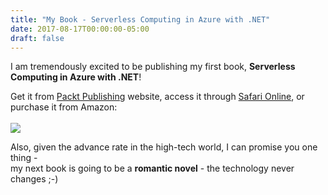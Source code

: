```yaml
---
title: "My Book - Serverless Computing in Azure with .NET"
date: 2017-08-17T00:00:00-05:00
draft: false
---
```


I am tremendously excited to be publishing my first book, <b>Serverless Computing in Azure with .NET</b>! 

Get it from <a href="https://www.packtpub.com/application-development/serverless-computing-azure-and-net" target=_blank>Packt Publishing</a> website, access it through <a href="https://www.safaribooksonline.com/library/view/serverless-computing-in/9781787288393/" target=_blank>Safari Online</a>, or purchase it from Amazon:
<br/>
<br/>
<a target="_blank"  href="https://www.amazon.com/gp/product/1787288390/ref=as_li_tl?ie=UTF8&camp=1789&creative=9325&creativeASIN=1787288390&linkCode=as2&tag=sasharosenbau-20&linkId=707530fe6e559650796694165a5e57d2"><img border="0" src="//ws-na.amazon-adsystem.com/widgets/q?_encoding=UTF8&MarketPlace=US&ASIN=1787288390&ServiceVersion=20070822&ID=AsinImage&WS=1&Format=_SL250_&tag=sasharosenbau-20" ></a><img src="//ir-na.amazon-adsystem.com/e/ir?t=sasharosenbau-20&l=am2&o=1&a=1787288390" width="1" height="1" border="0" alt="" style="border:none !important; margin:0px !important;" />

Also, given the advance rate in the high-tech world, I can promise you one thing - <br/> 
my next book is going to be a <b>romantic novel</b> - the technology never changes ;-)